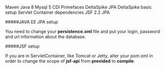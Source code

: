 Maven
Java 8
Mysql 5
CDI
Primefaces
DeltaSpike JPA 
DeltaSpike basic setup
Servlet Container dependencies
JSF 2.2
JPA

#####JAVA EE JPA setup

You need to change your **persistence.xml** file and put your login, password and url information about the database.
  	
#####JSF setup

If you are in ServletContainer, like Tomcat or Jetty, alter your pom.xml in order to change the scope of **jsf-api** from
**provided** to **compile**.